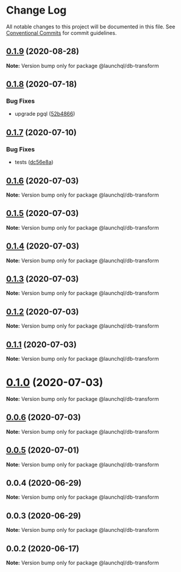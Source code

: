 # Change Log

All notable changes to this project will be documented in this file.
See [Conventional Commits](https://conventionalcommits.org) for commit guidelines.

## [0.1.9](https://github.com/launchql/launchql/compare/@launchql/db-transform@0.1.8...@launchql/db-transform@0.1.9) (2020-08-28)

**Note:** Version bump only for package @launchql/db-transform





## [0.1.8](https://github.com/launchql/launchql/compare/@launchql/db-transform@0.1.7...@launchql/db-transform@0.1.8) (2020-07-18)


### Bug Fixes

* upgrade pgql ([52b4866](https://github.com/launchql/launchql/commit/52b48669e0a1cd8e0b8b65d02e8373da6f1c02f2))





## [0.1.7](https://github.com/launchql/launchql/compare/@launchql/db-transform@0.1.6...@launchql/db-transform@0.1.7) (2020-07-10)


### Bug Fixes

* tests ([dc56e8a](https://github.com/launchql/launchql/commit/dc56e8aa103c62a271f2ea8824b2bcb7791aa6a4))





## [0.1.6](https://github.com/launchql/launchql/compare/@launchql/db-transform@0.1.5...@launchql/db-transform@0.1.6) (2020-07-03)

**Note:** Version bump only for package @launchql/db-transform





## [0.1.5](https://github.com/launchql/launchql/compare/@launchql/db-transform@0.1.4...@launchql/db-transform@0.1.5) (2020-07-03)

**Note:** Version bump only for package @launchql/db-transform





## [0.1.4](https://github.com/launchql/launchql/compare/@launchql/db-transform@0.1.3...@launchql/db-transform@0.1.4) (2020-07-03)

**Note:** Version bump only for package @launchql/db-transform





## [0.1.3](https://github.com/launchql/launchql/compare/@launchql/db-transform@0.1.2...@launchql/db-transform@0.1.3) (2020-07-03)

**Note:** Version bump only for package @launchql/db-transform





## [0.1.2](https://github.com/launchql/launchql/compare/@launchql/db-transform@0.1.1...@launchql/db-transform@0.1.2) (2020-07-03)

**Note:** Version bump only for package @launchql/db-transform





## [0.1.1](https://github.com/launchql/launchql/compare/@launchql/db-transform@0.1.0...@launchql/db-transform@0.1.1) (2020-07-03)

**Note:** Version bump only for package @launchql/db-transform





# [0.1.0](https://github.com/launchql/launchql/compare/@launchql/db-transform@0.0.6...@launchql/db-transform@0.1.0) (2020-07-03)

**Note:** Version bump only for package @launchql/db-transform





## [0.0.6](https://github.com/launchql/launchql/compare/@launchql/db-transform@0.0.5...@launchql/db-transform@0.0.6) (2020-07-03)

**Note:** Version bump only for package @launchql/db-transform





## [0.0.5](https://github.com/launchql/launchql/compare/@launchql/db-transform@0.0.4...@launchql/db-transform@0.0.5) (2020-07-01)

**Note:** Version bump only for package @launchql/db-transform





## 0.0.4 (2020-06-29)

**Note:** Version bump only for package @launchql/db-transform





## 0.0.3 (2020-06-29)

**Note:** Version bump only for package @launchql/db-transform





## 0.0.2 (2020-06-17)

**Note:** Version bump only for package @launchql/db-transform
